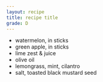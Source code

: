 ```yaml
---
layout: recipe
title: recipe title
grade: D
---
```

<!-- stub -->
- watermelon, in sticks
- green apple, in sticks
- lime zest & juice
- olive oil
- lemongrass, mint, cilantro
- salt, toasted black mustard seed
<!-- endstub -->